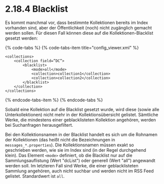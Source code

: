 # 2.18.4 Blacklist

Es kommt manchmal vor, dass bestimmte Kollektionen bereits im Index vorhanden sind, aber der Öffentlichkeit \(noch\) nicht zugänglich gemacht werden sollen. Für diesen Fall können diese auf die Kollektionen-Blacklist gesetzt werden:

{% code-tabs %}
{% code-tabs-item title="config\_viewer.xml" %}
```markup
<collections>
    <collection field=”DC”>
        <blacklist>
            <mode>all</mode>
            <collection>collection1</collection>
            <collection>collection2</collection>
        </blacklist>
    </collection>
</collections>
```
{% endcode-tabs-item %}
{% endcode-tabs %}

Sobald eine Kollektion auf die Blacklist gesetzt wurde, wird diese \(sowie alle Unterkollektionen\) nicht mehr in der Kollektionsübersicht gelistet. Sämtliche Werke, die mindestens einer geblacklisteten Kollektion angehören, werden bei Suchanfragen herausgefiltert. 

Bei den Kollektionsnamen in der Blacklist handelt es sich um die Rohnamen der Kollektionen \(das heißt nicht die Bezeichnungen in `messages_*.properties`\). Die Kollektionsnamen müssen exakt so geschrieben werden, wie sie im Index sind \(in der Regel durchgehend klein\). Das Element `<mode>` definiert, ob die Blacklist nur auf die Sammlungsauflistung \(Wert "dcList"\) oder generell \(Wert "all"\) angewandt werden soll. Im letzteren Fall sind Werke, die einer geblacklisteten Sammlung angehören, auch nicht suchbar und werden nicht im RSS Feed gelistet. Standardwert ist `all`.

